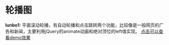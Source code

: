 # 轮播图


**lunbo1:** 平面滚动轮播，有自动轮播和点击跳转两个功能，比较像是一般网页的广告和新闻，主要利用jQuery的animate动画和绝对顶位的left值实现。 [点击可以查看demo效果](https://yang2653143514.github.io/lunbo/lunbo1/index.html)
